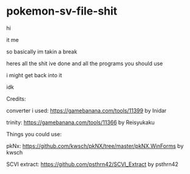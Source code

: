 # pokemon-sv-file-shit

hi

it me

so basically im takin a break

heres all the shit ive done and all the programs you should use

i might get back into it

idk

Credits:

converter i used: https://gamebanana.com/tools/11399 by Inidar

trinity: https://gamebanana.com/tools/11366 by Reisyukaku

Things you could use:

pkNx: https://github.com/kwsch/pkNX/tree/master/pkNX.WinForms by kwsch

SCVI extract: https://github.com/psthrn42/SCVI_Extract by psthrn42
